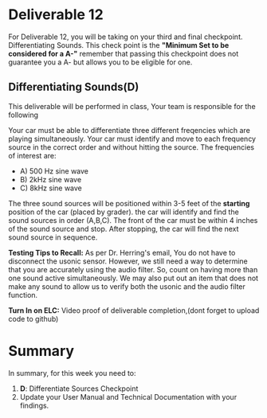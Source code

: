 # Deliverable 12
For Deliverable 12, you will be taking on your third and final checkpoint. Differentiating Sounds. This check point is the **"Minimum Set to be considered for a A-"** remember that passing this checkpoint does not guarantee you a A- but allows you to be eligible for one. 

## Differentiating Sounds(D)
This deliverable will be performed in class, Your team is responsible for the following

Your car must be able to differentiate three different freqencies which are playing simultaneously. Your car must identify and move to each frequency source in the correct order and without hitting the source. The frequencies of interest are:

* A) 500 Hz sine wave
* B) 2kHz sine wave
* C) 8kHz sine wave

The three sound sources will be positioned within 3-5 feet of the **starting** position of the car (placed by grader). the car will identify and find the sound sources in order (A,B,C). The front of the car must be within 4 inches of the sound source and stop. After stopping, the car will find the next sound source in sequence.

**Testing Tips to Recall:** As per Dr. Herring's email, You do not have to disconnect the usonic sensor.  However, we still need a way to determine that you are accurately using the audio filter.  So, count on having more than one sound active simultaneously.  We may also put out an item that does not make any sound to allow us to verify both the usonic and the audio filter function.


**Turn In on ELC:**  Video proof of deliverable completion,(dont forget to upload code to github)

# Summary

In summary, for this week you need to:

1. **D**: Differentiate Sources Checkpoint
2. Update your User Manual and Technical Documentation with your findings.
